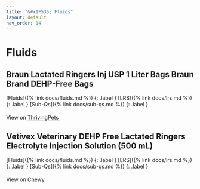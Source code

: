 ```yaml
---
title: "&#x1F535; Fluids"
layout: default
nav_order: 14
---
```


# Fluids


## Braun Lactated Ringers Inj USP 1 Liter Bags Braun Brand DEHP-Free Bags

[Fluids]({% link docs/fluids.md %})
{: .label }
[LRS]({% link docs/lrs.md %})
{: .label }
[Sub-Qs]({% link docs/sub-qs.md %})
{: .label }

View on <a href="https://thrivingpets.com/products/lactated-ringers-inj-usp-1-liter-bags" class="external" target="_blank">ThrivingPets <svg width="18" height="18" viewBox="0 0 24 24" aria-labelledby="svg-external-link-title"><use xlink:href="#svg-external-link"></use></svg></a>


## Vetivex Veterinary DEHP Free Lactated Ringers Electrolyte Injection Solution (500 mL)

[Fluids]({% link docs/fluids.md %})
{: .label }
[LRS]({% link docs/lrs.md %})
{: .label }
[Sub-Qs]({% link docs/sub-qs.md %})
{: .label }

View on <a href="https://www.chewy.com/dp/179221" class="external" target="_blank">Chewy <svg width="18" height="18" viewBox="0 0 24 24" aria-labelledby="svg-external-link-title"><use xlink:href="#svg-external-link"></use></svg></a>

<!-- Updated 2024-10-18 19:48:32.420487Z -->
